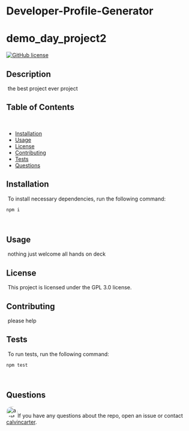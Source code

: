 # Developer-Profile-Generator


# demo_day_project2
[![GitHub license](https://img.shields.io/badge/license-GPL%203.0-blue.svg)](https://github.com/wrose001/project1)
​
## Description
​
the best project ever project
​
## Table of Contents 
​
* [Installation](#installation)
​
* [Usage](#usage)
​
* [License](#license)
​
* [Contributing](#contributing)
​
* [Tests](#tests)
​
* [Questions](#questions)
​
## Installation
​
To install necessary dependencies, run the following command:
​
```
npm i
```
​
## Usage
​
nothing just welcome all hands on deck
​
## License
​
This project is licensed under the GPL 3.0 license.
  
## Contributing
​
please help
​
## Tests
​
To run tests, run the following command:
​
```
npm test
```
​
## Questions
​
<img src="https://avatars1.githubusercontent.com/u/4831868?v=4" alt="avatar" style="border-radius: 16px" width="30" />
​
If you have any questions about the repo, open an issue or contact [calvincarter](https://api.github.com/users/calvincarter).
